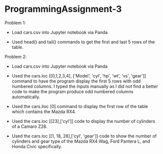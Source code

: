 # ProgrammingAssignment-3
Problem 1:
- Load cars.csv into Jupyter notebook via Panda

- Used head() and tail() commands to get the first and last 5 rows of the table.


Problem 2:
- Load cars.csv into Jupyter notebook via Panda

- Used the cars.loc [[0,1,2,3,4], ['Model', 'cyl', 'hp', 'wt', 'vs', 'gear']] command to have the program display the first 5 rows with odd numbered columns. I typed the inputs manually as I did not find a better code to make the program produce odd numbered columns automatically.

- Used the cars.iloc [0] command to display the first row of the table which contains the Mazda RX4.

- Used the cars.loc [[23],['cyl']] code to display the number of cylinders of a Camaro Z28.

- Used the cars.loc [[1, 18, 28],['cyl', 'gear']] code to show the number of cylinders and gear type of the Mazda RX4 Wag, Ford Pantera L, and Honda Civic specifically.
